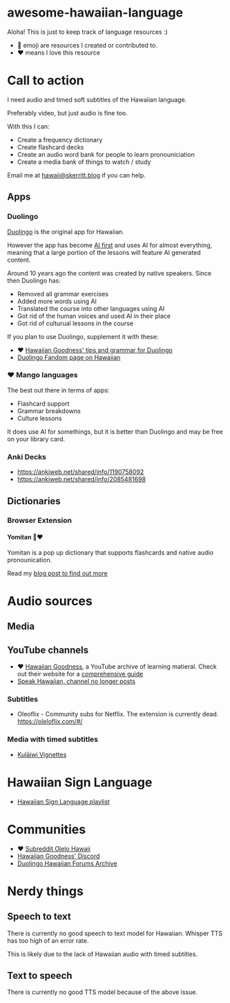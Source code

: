 # awesome-hawaiian-language
Aloha! This is just to keep track of language resources :)

* 🐝 emoji are resources I created or contributed to.
* ❤️ means I love this resource

# Call to action

I need audio and timed soft subtitles of the Hawaiian language.

Preferably video, but just audio is fine too.

With this I can:
* Create a frequency dictionary
* Create flashcard decks
* Create an audio word bank for people to learn pronouniciation
* Create a media bank of things to watch / study

Email me at hawaii@skerritt.blog if you can help.

## Apps
### Duolingo

[Duolingo](https://www.duolingo.com/) is the original app for Hawaiian.

However the app has become [AI first](https://fortune.com/2025/05/20/duolingo-ai-teacher-schools-childcare/) and uses AI for almost everything, meaning that a large portion of the lessons will feature AI generated content.

Around 10 years ago the content was created by native speakers. Since then Duolingo has:
* Removed all grammar exercises
* Added more words using AI
* Translated the course into other languages using AI
* Got rid of the human voices and used AI in their place
* Got rid of culturual lessons in the course

If you plan to use Duolingo, supplement it with these:
* ❤️ [Hawaiian Goodness' tips and grammar for Duolingo](https://useduforce.wixsite.com/hawaiiangoodness/duolingo-guides)
* [Duolingo Fandom page on Hawaiian](https://duolingo.fandom.com/wiki/Hawaiian_Skill:Intro)

### ❤️ Mango languages

The best out there in terms of apps:
* Flashcard support
* Grammar breakdowns
* Culture lessons

It does use AI for somethings, but it is better than Duolingo and may be free on your library card.

### Anki Decks

* https://ankiweb.net/shared/info/1190758092
* https://ankiweb.net/shared/info/2085481698


## Dictionaries

### Browser Extension

#### Yomitan 🐝❤️

Yomitan is a pop up dictionary that supports flashcards and native audio pronounication.

Read my [blog post to find out more](skerritt.blog/yomitan-for-hawaiian/)

# Audio sources

## Media

## YouTube channels

* ❤️ [Hawaiian Goodness](https://www.youtube.com/@hawaiiangoodness/playlists), a YouTube archive of learning matieral. Check out their website for a [comprehensive guide](https://useduforce.wixsite.com/hawaiiangoodness/kul%C4%81iwi-series-cut)
* [Speak Hawaiian, channel no longer posts](https://www.youtube.com/@speakhawaiian7323)

### Subtitles

* Oleoflix - Community subs for Netflix. The extension is currently dead. https://oleloflix.com/#/

### Media with timed subtitles

* [Kulāiwi Vignettes](https://www.youtube.com/playlist?list=PLPj7sobTcK3Uv_exxYUjXVFhBQx7U8mqA)

# Hawaiian Sign Language
* [Hawaiian Sign Language playlist](https://www.youtube.com/playlist?list=PLPj7sobTcK3WVbNuz80cENEZs0qBMcFYO)

# Communities

* ❤️ [Subreddit Olelo Hawaii](https://www.reddit.com/r/olelohawaii/)
* [Hawaiian Goodness' Discord](https://useduforce.wixsite.com/hawaiiangoodness/discord)
* [Duolingo Hawaiian Forums Archive](https://duolingo.hobune.stream/topic/960/1)

# Nerdy things
## Speech to text

There is currently no good speech to text model for Hawaiian. Whisper TTS has too high of an error rate.

This is likely due to the lack of Hawaiian audio with timed subtitles.

## Text to speech
There is currently no good TTS model because of the above issue.
